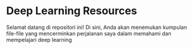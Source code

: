 # Deep Learning Resources
Selamat datang di repositori ini! Di sini, Anda akan menemukan kumpulan file-file yang mencerminkan perjalanan saya dalam memahami dan mempelajari deep learning
